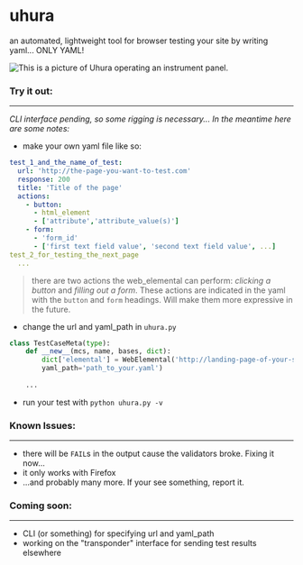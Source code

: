 # uhura
an automated, lightweight tool for browser testing your site by writing yaml... ONLY YAML!

![This is a picture of Uhura operating an instrument panel.](http://www.startrek.com/legacy_media/images/200303/tos-037-uhura-gets-a-signal-fr/320x240.jpg)

### Try it out:
---
_CLI interface pending, so some rigging is necessary..._
_In the meantime here are some notes:_

* make your own yaml file like so:
```yaml
test_1_and_the_name_of_test:
  url: 'http://the-page-you-want-to-test.com'
  response: 200
  title: 'Title of the page'
  actions:
    - button:
      - html_element
      - ['attribute','attribute_value(s)']
    - form:
      - 'form_id'
      - ['first text field value', 'second text field value', ...]
test_2_for_testing_the_next_page
  ...
```
> there are two actions the web_elemental can perform: _clicking a button_ and _filling out a form_. These actions are indicated in the yaml with the `button` and `form` headings. Will make them more expressive in the future.
* change the url and yaml_path in `uhura.py`
```python
class TestCaseMeta(type):
	def __new__(mcs, name, bases, dict):
		dict['elemental'] = WebElemental('http://landing-page-of-your-site', 'Firefox', delay=60, 
		yaml_path='path_to_your.yaml')
		
    ...
```
* run your test with `python uhura.py -v`

### Known Issues:
---
* there will be `FAIL`s in the output cause the validators broke. Fixing it now...
* it only works with Firefox
* ...and probably many more. If your see something, report it.

### Coming soon:
---
* CLI (or something) for specifying url and yaml_path
* working on the "transponder" interface for sending test results elsewhere